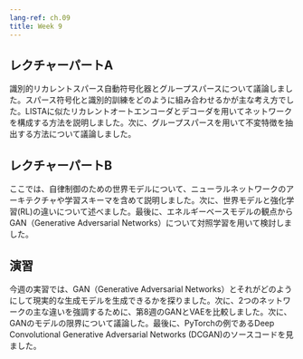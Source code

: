```yaml
---
lang-ref: ch.09
title: Week 9
---
```


<!-- ## Lecture part A -->
## レクチャーパートA

<!-- We discussed discriminative recurrent sparse auto-encoders and group sparsity. The main idea was how to combine sparse coding with discriminative training. We went through how to structure a network with a recurrent autoencoder similar to LISTA and a decoder. Then we discussed how to use group sparsity to extract invariant features. -->
識別的リカレントスパース自動符号化器とグループスパースについて議論しました。スパース符号化と識別的訓練をどのように組み合わせるかが主な考え方でした。LISTAに似たリカレントオートエンコーダとデコーダを用いてネットワークを構成する方法を説明しました。次に、グループスパースを用いて不変特徴を抽出する方法について議論しました。

<!-- ## Lecture part B -->
## レクチャーパートB

<!-- In this section, we talked about the World Models for autonomous control including the neural network architecture and training schema. Then, we discussed the difference between World Models and Reinforcement Learning (RL). Finally, we studied Generative Adversarial Networks (GANs) in terms of energy-based model with the contrastive method. -->
ここでは、自律制御のための世界モデルについて、ニューラルネットワークのアーキテクチャや学習スキーマを含めて説明しました。次に、世界モデルと強化学習(RL)の違いについて述べました。最後に、エネルギーベースモデルの観点からGAN（Generative Adversarial Networks）について対照学習を用いて検討しました。

<!-- ## Practicum -->
## 演習

<!-- During this week's practicum, we explored Generative Adversarial Networks (GANs) and how they can produce realistic generative models. We then compared GANs with VAEs from week 8 to highlight key differences between two networks. Next, we discussed several model limitations of GANs. Finally, we looked at the source code for the PyTorch example Deep Convolutional Generative Adversarial Networks (DCGAN). -->
今週の実習では、GAN（Generative Adversarial Networks）とそれがどのようにして現実的な生成モデルを生成できるかを探りました。次に、2つのネットワークの主な違いを強調するために、第8週のGANとVAEを比較しました。次に、GANのモデルの限界について議論した。最後に、PyTorchの例であるDeep Convolutional Generative Adversarial Networks (DCGAN)のソースコードを見ました。
